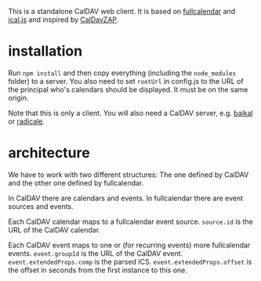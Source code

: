 This is a standalone CalDAV web client. It is based on [fullcalendar][0] and
[ical.js][1] and inspired by [CalDavZAP][2].

# installation

Run `npm install` and then copy everything (including the `node_modules`
folder) to a server. You also need to set `rootUrl` in config.js to the URL of
the principal who's calendars should be displayed. It must be on the same
origin.

Note that this is only a client. You will also need a CalDAV server, e.g.
[baikal][3] or [radicale][4].

# architecture

We have to work with two different structures: The one defined by CalDAV and
the other one defined by fullcalendar.

In CalDAV there are calendars and events. In fullcalendar there are event
sources and events.

Each CalDAV calendar maps to a fullcalendar event source. `source.id` is the
URL of the CalDAV calendar.

Each CalDAV event maps to one or (for recurring events) more fullcalendar
events. `event.groupId` is the URL of the CalDAV event.
`event.extendedProps.comp` is the parsed ICS. `event.extendedProps.offset` is
the offset in seconds from the first instance to this one.

[0]: https://fullcalendar.io/
[1]: https://github.com/mozilla-comm/ical.js
[2]: https://inf-it.com/open-source/clients/caldavzap/
[3]: https://sabre.io/baikal/
[4]: https://radicale.org/
